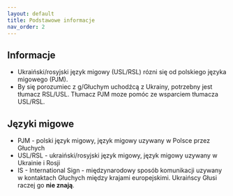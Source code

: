 ```yaml
---
layout: default
title: Podstawowe informacje
nav_order: 2
---
```


## Informacje

- Ukraiński/rosyjski język migowy (USL/RSL) rózni się od polskiego języka migowego (PJM).
- By się porozumiec z g/Głuchym uchodźcą z Ukrainy, potrzebny jest tłumacz RSL/USL. Tłumacz PJM moze pomóc ze wsparciem tłumacza USL/RSL.

## Języki migowe

- PJM - polski język migowy, język migowy uzywany w Polsce przez Głuchych
- USL/RSL - ukraiński/rosyjski język migowy, język migowy uzywany w Ukrainie i Rosji
- IS - International Sign - międzynarodowy sposób komunikacji uzywany w kontaktach Głuchych między krajami europejskimi. Ukraińscy Głusi raczej go **nie znają**.
